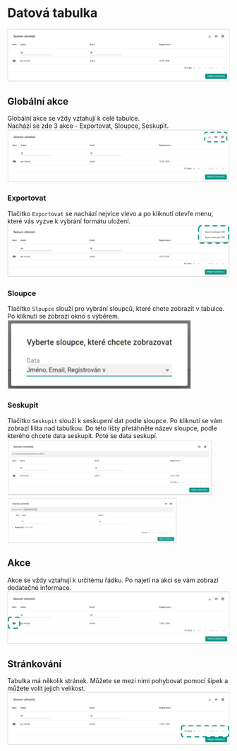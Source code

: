 # Datová tabulka

![](images/table.png)

## Globální akce
Globální akce se vždy vztahují k celé tabulce.  
Nachází se zde 3 akce - Exportovat, Sloupce, Seskupit.   
![](images/globalActions.jpg)

### Exportovat
Tlačítko `Exportovat` se nachází nejvíce vlevo a po kliknutí otevře menu, které vás vyzve k vybrání formátu uložení.  
![](images/exportPopup.jpg)

### Sloupce
Tlačítko `Sloupce` slouží pro vybrání sloupců, které chete zobrazit v tabulce. Po kliknutí se zobrazí okno s výběrem.  
![](images/columnsPopup.jpg)

### Seskupit
Tlačítko `Seskupit` slouží k seskupení dat podle sloupce. Po kliknutí se vám zobrazí lišta nad tabulkou. 
Do této lišty přetáhněte název sloupce, podle kterého chcete data seskupit. Poté se data seskupí.  
![](images/group.jpg)  
![](images/grouped.jpg)

## Akce
Akce se vždy vztahují k určitému řádku. Po najetí na akci se vám zobrazí dodatečné informace.
![](images/actions.jpg)

## Stránkování
Tabulka má několik stránek. Můžete se mezi nimi pohybovat pomocí šipek a můžete volit jejich velikost.
![](images/pagination.jpg)

